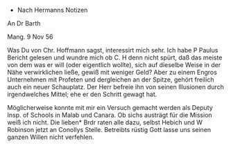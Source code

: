 + Nach Hermanns Notizen

An Dr Barth

 Mang. 9 Nov 56

Was Du von Chr. Hoffmann sagst, interessirt mich sehr. Ich habe P Paulus Bericht gelesen und wundre mich ob C. H denn nicht spürt, daß das meiste von dem was er will (oder eigentlich wollte), sich auf dieselbe Weise in der Nähe verwirklichen ließe, gewiß mit weniger Geld? Aber zu einem Engros Unternehmen mit Profeten und dergleichen an der Spitze, gehört freilich auch ein neuer Schauplatz. Der Herr befreie ihn von seinen Illusionen durch irgendwelches Mittel; ehe er den Schritt gewagt hat.

Möglicherweise konnte mit mir ein Versuch gemacht werden als Deputy Insp. of Schools in Malab und Canara. Ob sichs austrägt für die Mission weiß ich nicht. Die lieben* Brdr raten alle dazu, selbst Hebich und W Robinson jetzt an Conollys Stelle. Betreibts rüstig Gott lasse uns seinen ganzen Willen nicht verfehlen.

